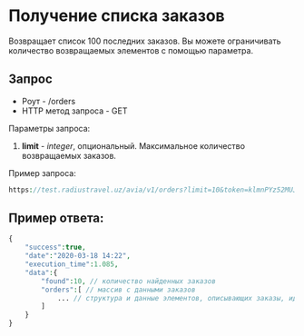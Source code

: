 Получение списка заказов
========================

Возвращает список 100 последних заказов. Вы можете ограничивать количество возвращаемых элементов с помощью параметра.

Запрос
------

* Роут - /orders
* HTTP метод запроса - GET

Параметры запроса:

1. **limit** - *integer*, опциональный. Максимальное количество возвращаемых заказов.

Пример запроса:

```php
https://test.radiustravel.uz/avia/v1/orders?limit=10&token=klmnPYz52MUJPH1ZsPXw
```

Пример ответа:
--------------

```php
{
    "success":true,
    "date":"2020-03-18 14:22",
    "execution_time":1.085,
    "data":{
        "found":10, // количество найденных заказов
        "orders":[ // массив с данными заказов
            ... // структура и данные элементов, описывающих заказы, идентичны элементу orders при бронировании
        ]
    }
}
```
